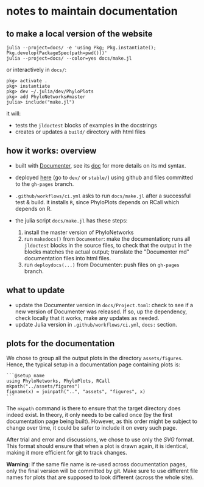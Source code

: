 # notes to maintain documentation

## to make a local version of the website

```shell
julia --project=docs/ -e 'using Pkg; Pkg.instantiate(); Pkg.develop(PackageSpec(path=pwd()))'
julia --project=docs/ --color=yes docs/make.jl
```

or interactively in `docs/`:
```shell
pkg> activate .
pkg> instantiate
pkg> dev ~/.julia/dev/PhyloPlots
pkg> add PhyloNetworks#master
julia> include("make.jl")
```

it will:
- tests the `jldoctest` blocks of examples in the docstrings
- creates or updates a `build/` directory with html files

## how it works: overview

- built with [Documenter](https://juliadocs.github.io/Documenter.jl), see
  its [doc](https://juliadocs.github.io/Documenter.jl/stable/man/syntax/)
  for more details on its md syntax.
- deployed [here](https://cecileane.github.io/PhyloPlots.jl/)
  (go to `dev/` or `stable/`)
  using github and files committed to the `gh-pages` branch.

- `.github/workflows/ci.yml` asks to run `docs/make.jl` after a successful test & build.
  it installs `R`, since PhyloPlots depends on RCall which depends on R.
- the julia script `docs/make.jl` has these steps:
  1. install the master version of PhyloNetworks
  1. run `makedocs()` from `Documenter`: make the documentation;
     runs all `jldoctest` blocks in the source files,
     to check that the output in the blocks matches the actual output;
     translate the "Documenter md" documentation files into html files.
  2. run `deploydocs(...)` from Documenter: push files on `gh-pages` branch.

## what to update

- update the Documenter version in `docs/Project.toml`: check to see if a new
  version of Documenter was released. If so, up the dependency, check locally
  that it works, make any updates as needed.
- update Julia version in `.github/workflows/ci.yml`, `docs:` section.

## plots for the documentation

We chose to group all the output plots in the directory `assets/figures`.
Hence, the typical setup in a documentation page containing plots is:

    ```@setup name
    using PhyloNetworks, PhyloPlots, RCall
    mkpath("../assets/figures")
    figname(x) = joinpath("..", "assets", "figures", x)
    ```

The `mkpath` command is there to ensure that the target directory does indeed
exist. In theory, it only needs to be called once (by the first documentation
page being built). However, as this order might be subject to change over time,
it could be safer to include it on every such page.

After trial and error and discussions, we chose to use only the *SVG* format.
This format should ensure that when a plot is drawn again, it is identical,
making it more efficient for git to track changes.

**Warning**: If the same file name is re-used across documentation pages, only the
final version will be committed by git. Make sure to use different file names for
plots that are supposed to look different (across the whole site).
